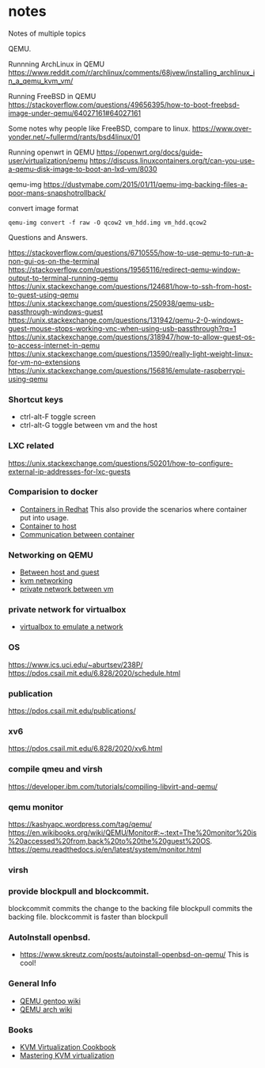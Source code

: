 # notes
Notes of multiple topics

QEMU.

Runnning ArchLinux in QEMU
https://www.reddit.com/r/archlinux/comments/68jvew/installing_archlinux_in_a_qemu_kvm_vm/

Running FreeBSD in QEMU 
https://stackoverflow.com/questions/49656395/how-to-boot-freebsd-image-under-qemu/64027161#64027161

Some notes why people like FreeBSD, compare to linux.
https://www.over-yonder.net/~fullermd/rants/bsd4linux/01

Running openwrt in QEMU
https://openwrt.org/docs/guide-user/virtualization/qemu
https://discuss.linuxcontainers.org/t/can-you-use-a-qemu-disk-image-to-boot-an-lxd-vm/8030

qemu-img
https://dustymabe.com/2015/01/11/qemu-img-backing-files-a-poor-mans-snapshotrollback/

convert image format
```
qemu-img convert -f raw -O qcow2 vm_hdd.img vm_hdd.qcow2
```


Questions and Answers.

https://stackoverflow.com/questions/6710555/how-to-use-qemu-to-run-a-non-gui-os-on-the-terminal
https://stackoverflow.com/questions/19565116/redirect-qemu-window-output-to-terminal-running-qemu
https://unix.stackexchange.com/questions/124681/how-to-ssh-from-host-to-guest-using-qemu
https://unix.stackexchange.com/questions/250938/qemu-usb-passthrough-windows-guest
https://unix.stackexchange.com/questions/131942/qemu-2-0-windows-guest-mouse-stops-working-vnc-when-using-usb-passthrough?rq=1
https://unix.stackexchange.com/questions/318947/how-to-allow-guest-os-to-access-internet-in-qemu
https://unix.stackexchange.com/questions/13590/really-light-weight-linux-for-vm-no-extensions
https://unix.stackexchange.com/questions/156816/emulate-raspberrypi-using-qemu

### Shortcut keys
* ctrl-alt-F toggle screen
* ctrl-alt-G toggle between vm and the host

### LXC related
https://unix.stackexchange.com/questions/50201/how-to-configure-external-ip-addresses-for-lxc-guests

### Comparision to docker
* [Containers in Redhat](https://access.redhat.com/documentation/en-us/red_hat_enterprise_linux/8/html/building_running_and_managing_containers/index) This also provide the scenarios where container put into usage.
* [Container to host](https://sophilabs.com/blog/communication-between-containers-and-host-machine)
* [Communication between container](https://docs.oracle.com/cd/E37670_01/E75728/html/section_rsr_p2z_fp.html)


### Networking on QEMU
* [Between host and guest](https://access.redhat.com/documentation/en-us/red_hat_enterprise_linux/6/html/virtualization_administration_guide/sect-qemu_guest_agent-set_up_communication_between_guest_agent_and_host)
* [kvm networking](https://www.linux-kvm.org/page/Networking)
* [private network between vm](https://serverfault.com/questions/383208/creating-a-private-network-for-two-vms)


### private network for virtualbox
* [virtualbox to emulate a network](https://www.brianlinkletter.com/2016/07/how-to-use-virtualbox-to-emulate-a-network/)

### OS
https://www.ics.uci.edu/~aburtsev/238P/
https://pdos.csail.mit.edu/6.828/2020/schedule.html

### publication
https://pdos.csail.mit.edu/publications/


### xv6
https://pdos.csail.mit.edu/6.828/2020/xv6.html

### compile qmeu and virsh
https://developer.ibm.com/tutorials/compiling-libvirt-and-qemu/


### qemu monitor
https://kashyapc.wordpress.com/tag/qemu/
https://en.wikibooks.org/wiki/QEMU/Monitor#:~:text=The%20monitor%20is%20accessed%20from,back%20to%20the%20guest%20OS.
https://qemu.readthedocs.io/en/latest/system/monitor.html


### virsh
### provide blockpull and blockcommit.
blockcommit commits the change to the backing file
blockpull commits the backing file.
blockcommit is faster than blockpull

### AutoInstall openbsd.
* https://www.skreutz.com/posts/autoinstall-openbsd-on-qemu/  This is cool!


### General Info
* [QEMU gentoo wiki](https://wiki.gentoo.org/wiki/QEMU/Options#Hard_drive)
* [QEMU arch wiki](https://wiki.archlinux.org/title/QEMU#Creating_a_hard_disk_image)

### Books
* [KVM Virtualization Cookbook](https://www.packtpub.com/product/kvm-virtualization-cookbook/9781788294676)
* [Mastering KVM virtualization](https://www.packtpub.com/product/mastering-kvm-virtualization-second-edition/9781838828714)

